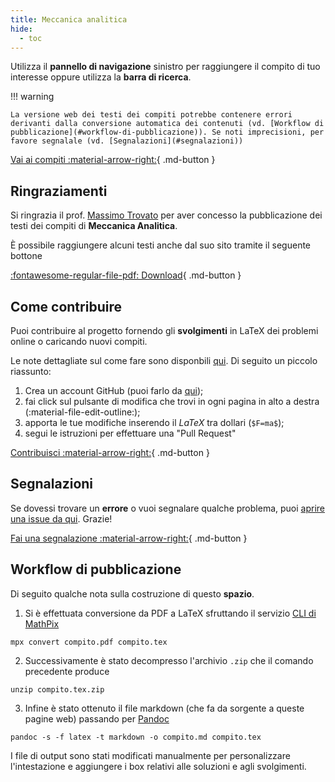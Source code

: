```yaml
---
title: Meccanica analitica
hide:
  - toc
---
```


Utilizza il **pannello di navigazione** sinistro per raggiungere il compito di tuo interesse oppure utilizza la **barra di ricerca**.

!!! warning

    La versione web dei testi dei compiti potrebbe contenere errori derivanti dalla conversione automatica dei contenuti (vd. [Workflow di pubblicazione](#workflow-di-pubblicazione)). Se noti imprecisioni, per favore segnalale (vd. [Segnalazioni](#segnalazioni))

[Vai ai compiti :material-arrow-right:](2013-06-13.md){ .md-button }

## Ringraziamenti

Si ringrazia il prof. [Massimo Trovato](https://www.dmi.unict.it/trovato/) per aver concesso la pubblicazione dei testi dei compiti di **Meccanica Analitica**.

È possibile raggiungere alcuni testi anche dal suo sito tramite il seguente bottone

[:fontawesome-regular-file-pdf: Download](https://www.dmi.unict.it/trovato/Testi_compiti.pdf){ .md-button }

## Come contribuire

Puoi contribuire al progetto fornendo gli **svolgimenti** in LaTeX dei problemi online o caricando nuovi compiti.

Le note dettagliate sul come fare sono disponbili [qui](../note). Di seguito un piccolo riassunto:

1. Crea un account GitHub (puoi farlo da [qui](https://github.com/signup));
2. fai click sul pulsante di modifica che trovi in ogni pagina in alto a destra (:material-file-edit-outline:);
3. apporta le tue modifiche inserendo il _LaTeX_ tra dollari (`$F=ma$`);
4. segui le istruzioni per effettuare una "Pull Request"

[Contribuisci :material-arrow-right:](../note){ .md-button }

## Segnalazioni

Se dovessi trovare un **errore** o vuoi segnalare qualche problema, puoi [aprire una issue da qui](https://github.com/UNICT-DMI/DFA-compiti/issues/new). Grazie!

[Fai una segnalazione :material-arrow-right:](https://github.com/UNICT-DMI/DFA-compiti/issues/new){ .md-button }

## Workflow di pubblicazione

Di seguito qualche nota sulla costruzione di questo **spazio**.

1. Si è effettuata conversione da PDF a LaTeX sfruttando il servizio [CLI di MathPix](https://mathpix.com/mpx-cli)
```
mpx convert compito.pdf compito.tex
```

2. Successivamente è stato decompresso l'archivio `.zip` che il comando precedente produce 
```
unzip compito.tex.zip
```

3. Infine è stato ottenuto il file markdown (che fa da sorgente a queste pagine web) passando per [Pandoc](https://pandoc.org/)
```
pandoc -s -f latex -t markdown -o compito.md compito.tex
```

I file di output sono stati modificati manualmente per personalizzare l'intestazione e aggiungere i box relativi alle soluzioni e agli svolgimenti.